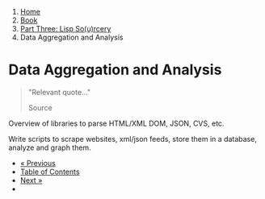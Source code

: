 <ol class="breadcrumb">
  <li><a href="/">Home</a></li>
  <li><a href="/book/">Book</a></li>
  <li><a href="/book/3-0-0-overview/">Part Three: Lisp So(u)rcery</a></li>
  <li class="active">Data Aggregation and Analysis</li>
</ol>

# Data Aggregation and Analysis

> "Relevant quote..."
> <footer>Source</footer>

Overview of libraries to parse HTML/XML DOM, JSON, CVS, etc.

Write scripts to scrape websites, xml/json feeds, store them in a database, analyze and graph them.

<ul class="pager">
  <li class="previous"><a href="/book/">&laquo; Previous</a></li>
  <li><a href="/book/">Table of Contents</a></li>
  <li class="next"><a href="/book/">Next &raquo;</a><li>
</ul>
